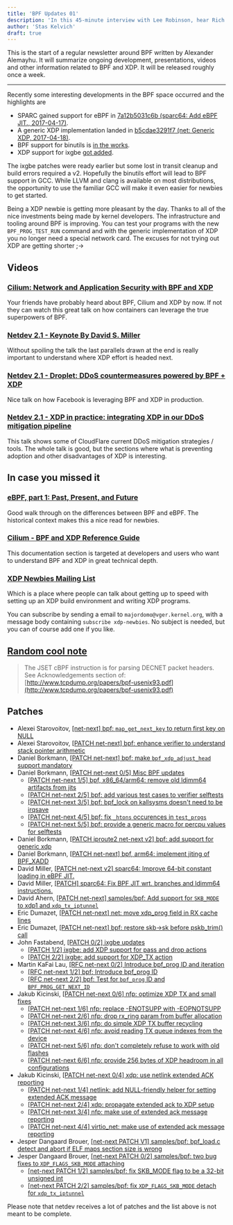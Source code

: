 ```yaml
---
title: 'BPF Updates 01'
description: 'In this 45-minute interview with Lee Robinson, hear Rich Harris, the creator of Svelte, talk about his plans for the future of the framework. Other topics include funding open source, SvelteKit 1.0, the Edge-first future, and more.'
author: 'Stas Kelvich'
draft: true
---
```


This is the start of a regular newsletter around BPF written by Alexander Alemayhu. It will summarize ongoing development, presentations, videos and other information related to BPF and XDP. It will be released roughly once a week.

---

Recently some interesting developments in the BPF space occurred and the highlights are

- SPARC gained support for eBPF in [7a12b5031c6b (sparc64: Add eBPF JIT., 2017-04-17)](https://git.kernel.org/pub/scm/linux/kernel/git/davem/net-next.git/commit/?id=7a12b5031c6b).
- A generic XDP implementation landed in [b5cdae3291f7 (net: Generic XDP, 2017-04-18)](https://git.kernel.org/pub/scm/linux/kernel/git/davem/net-next.git/commit/?id=b5cdae3291f7).
- BPF support for binutils is [in the works](https://www.spinics.net/lists/netdev/msg433108.html).
- XDP support for ixgbe [got added](https://www.spinics.net/lists/netdev/msg433035.html).

The ixgbe patches were ready earlier but some lost in transit cleanup and build errors required a v2\. Hopefully the binutils effort will lead to BPF support in GCC. While LLVM and clang is available on most distributions, the opportunity to use the familiar GCC will make it even easier for newbies to get started.

Being a XDP newbie is getting more pleasant by the day. Thanks to all of the nice investments being made by kernel developers. The infrastructure and tooling around BPF is improving. You can test your programs with the new `BPF_PROG_TEST_RUN` command and with the generic implementation of XDP you no longer need a special network card. The excuses for not trying out XDP are getting shorter ;->

## Videos

### [Cilium: Network and Application Security with BPF and XDP](https://www.youtube.com/watch?v=ilKlmTDdFgk)

Your friends have probably heard about BPF, Cilium and XDP by now. If not they can watch this great talk on how containers can leverage the true superpowers of BPF.

### [Netdev 2.1 - Keynote By David S. Miller](https://www.youtube.com/watch?v=8Cxg7mpVIWw&feature=youtu.be)

Without spoiling the talk the last parallels drawn at the end is really important to understand where XDP effort is headed next.

### [Netdev 2.1 - Droplet: DDoS countermeasures powered by BPF + XDP](https://www.youtube.com/watch?v=YEU2ClcGqts&feature=youtu.be)

Nice talk on how Facebook is leveraging BPF and XDP in production.

### [Netdev 2.1 - XDP in practice: integrating XDP in our DDoS mitigation pipeline](https://www.youtube.com/watch?v=7OuOukmuivg)

This talk shows some of CloudFlare current DDoS mitigation strategies / tools. The whole talk is good, but the sections where what is preventing adoption and other disadvantages of XDP is interesting.

## In case you missed it

### [eBPF, part 1: Past, Present, and Future](https://ferrisellis.com/posts/ebpf_past_present_future/)

Good walk through on the differences between BPF and eBPF. The historical context makes this a nice read for newbies.

### [Cilium - BPF and XDP Reference Guide](http://docs.cilium.io/en/stable/bpf/)

This documentation section is targeted at developers and users who want to understand BPF and XDP in great technical depth.

### [XDP Newbies Mailing List](https://www.mail-archive.com/netdev@vger.kernel.org/msg162375.html)

Which is a place where people can talk about getting up to speed with setting up an XDP build environment and writing XDP programs.

You can subscribe by sending a email to `majordomo@vger.kernel.org`, with a message body containing `subscribe xdp-newbies`. No subject is needed, but you can of course add one if you like.

## [Random cool note](https://twitter.com/davem_dokebi/status/855595121424859138)

> The JSET cBPF instruction is for parsing DECNET packet headers. See Acknowledgements section of: [http://www.tcpdump.org/papers/bpf-usenix93.pdf](http://www.tcpdump.org/papers/bpf-usenix93.pdf)

## Patches

- Alexei Starovoitov, [[net-next] bpf: `map_get_next_key` to return first key on NULL](https://www.spinics.net/lists/netdev/msg431959.html)
- Alexei Starovoitov, [[PATCH net-next] bpf: enhance verifier to understand stack pointer arithmetic](https://patchwork.ozlabs.org/patch/756817/)
- Daniel Borkmann, [[PATCH net-next] bpf: make `bpf_xdp_adjust_head` support mandatory](https://www.spinics.net/lists/netdev/msg431901.html)
- Daniel Borkmann, [[PATCH net-next 0/5] Misc BPF updates](https://www.spinics.net/lists/netdev/msg432526.html)
  - [[PATCH net-next 1/5] bpf, x86_64/arm64: remove old ldimm64 artifacts from jits](https://www.spinics.net/lists/netdev/msg432522.html)
  - [[PATCH net-next 2/5] bpf: add various test cases to verifier selftests](https://www.spinics.net/lists/netdev/msg432527.html)
  - [[PATCH net-next 3/5] bpf: bpf_lock on kallsysms doesn't need to be irqsave](https://www.spinics.net/lists/netdev/msg432528.html)
  - [[PATCH net-next 4/5] bpf: fix `_htons` occurences in `test_progs`](https://www.spinics.net/lists/netdev/msg432523.html)
  - [[PATCH net-next 5/5] bpf: provide a generic macro for percpu values for selftests](https://www.spinics.net/lists/netdev/msg432524.html)
- Daniel Borkmann, [[PATCH iproute2 net-next v2] bpf: add support for generic xdp](https://www.mail-archive.com/netdev@vger.kernel.org/msg166054.html)
- Daniel Borkmann, [[PATCH net-next] bpf, arm64: implement jiting of BPF_XADD](https://patchwork.ozlabs.org/patch/756977/)
- David Miller, [[PATCH net-next v2] sparc64: Improve 64-bit constant loading in eBPF JIT.](https://www.spinics.net/lists/netdev/msg431967.html)
- David Miller, [[PATCH] sparc64: Fix BPF JIT wrt. branches and ldimm64 instructions.](https://patchwork.ozlabs.org/patch/757381/)
- David Ahern, [[PATCH net-next] samples/bpf: Add support for `SKB_MODE` to xdp1 and `xdp_tx_iptunnel`](https://www.spinics.net/lists/netdev/msg432665.html)
- Eric Dumazet, [[PATCH net-next] net: move xdp_prog field in RX cache lines](https://www.spinics.net/lists/netdev/msg432237.html)
- Eric Dumazet, [[PATCH net-next] bpf: restore skb->sk before pskb_trim() call](https://www.mail-archive.com/netdev@vger.kernel.org/msg165642.html)
- John Fastabend, [[PATCH 0/2] ixgbe updates](https://www.spinics.net/lists/netdev/msg431699.html)
  - [[PATCH 1/2] ixgbe: add XDP support for pass and drop actions](https://www.spinics.net/lists/netdev/msg431700.html)
  - [[PATCH 2/2] ixgbe: add support for XDP_TX action](https://www.spinics.net/lists/netdev/msg431701.html)
- Martin KaFai Lau, [[RFC net-next 0/2] Introduce bpf_prog ID and iteration](https://www.spinics.net/lists/netdev/msg432550.html)
  - [[RFC net-next 1/2] bpf: Introduce bpf_prog ID](https://www.spinics.net/lists/netdev/msg432552.html)
  - [[RFC net-next 2/2] bpf: Test for `bpf_prog` ID and `BPF_PROG_GET_NEXT_ID`](https://www.spinics.net/lists/netdev/msg432551.html)
- Jakub Kicinski, [[PATCH net-next 0/6] nfp: optimize XDP TX and small fixes](https://www.mail-archive.com/netdev@vger.kernel.org/msg165967.html)
  - [[PATCH net-next 1/6] nfp: replace -ENOTSUPP with -EOPNOTSUPP](https://www.mail-archive.com/netdev@vger.kernel.org/msg165971.html)
  - [[PATCH net-next 2/6] nfp: drop rx_ring param from buffer allocation](https://www.mail-archive.com/netdev@vger.kernel.org/msg165972.html)
  - [[PATCH net-next 3/6] nfp: do simple XDP TX buffer recycling](https://www.mail-archive.com/netdev@vger.kernel.org/msg165968.html)
  - [[PATCH net-next 4/6] nfp: avoid reading TX queue indexes from the device](https://www.mail-archive.com/netdev@vger.kernel.org/msg165973.html)
  - [[PATCH net-next 5/6] nfp: don't completely refuse to work with old flashes](https://www.mail-archive.com/netdev@vger.kernel.org/msg165970.html)
  - [[PATCH net-next 6/6] nfp: provide 256 bytes of XDP headroom in all configurations](https://www.mail-archive.com/netdev@vger.kernel.org/msg165969.html)
- Jakub Kicinski, [[PATCH net-next 0/4] xdp: use netlink extended ACK reporting](https://www.mail-archive.com/netdev@vger.kernel.org/msg166365.html)
  - [[PATCH net-next 1/4] netlink: add NULL-friendly helper for setting extended ACK message](https://www.mail-archive.com/netdev@vger.kernel.org/msg166364.html)
  - [[PATCH net-next 2/4] xdp: propagate extended ack to XDP setup](https://www.mail-archive.com/netdev@vger.kernel.org/msg166367.html)
  - [[PATCH net-next 3/4] nfp: make use of extended ack message reporting](https://www.mail-archive.com/netdev@vger.kernel.org/msg166368.html)
  - [[PATCH net-next 4/4] virtio_net: make use of extended ack message reporting](https://www.mail-archive.com/netdev@vger.kernel.org/msg166366.html)
- Jesper Dangaard Brouer, [[net-next PATCH V1] samples/bpf: bpf_load.c detect and abort if ELF maps section size is wrong](https://www.spinics.net/lists/netdev/msg432861.html)
- Jesper Dangaard Brouer, [[net-next PATCH 0/2] samples/bpf: two bug fixes to `XDP_FLAGS_SKB_MODE` attaching](https://www.mail-archive.com/netdev@vger.kernel.org/msg166370.html)
  - [[net-next PATCH 1/2] samples/bpf: fix SKB_MODE flag to be a 32-bit unsigned int](https://www.mail-archive.com/netdev@vger.kernel.org/msg166371.html)
  - [[net-next PATCH 2/2] samples/bpf: fix `XDP_FLAGS_SKB_MODE` detach for `xdp_tx_iptunnel`](https://www.mail-archive.com/netdev@vger.kernel.org/msg166372.html)

Please note that netdev receives a lot of patches and the list above is not meant to be complete.
